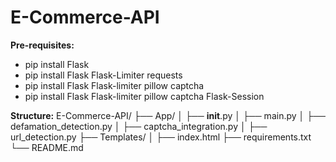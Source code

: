 # E-Commerce-API

**Pre-requisites:**
- pip install Flask
- pip install Flask Flask-Limiter requests
- pip install Flask Flask-limiter pillow captcha
- pip install Flask Flask-limiter pillow captcha Flask-Session

**Structure:**
E-Commerce-API/
├── App/
│   ├── __init__.py
│   ├── main.py
│   ├── defamation_detection.py
│   ├── captcha_integration.py
│   ├── url_detection.py
├── Templates/
│   ├── index.html
├── requirements.txt
└── README.md
